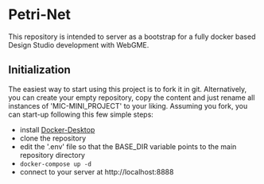# Petri-Net
This repository is intended to server as a bootstrap for a fully docker based Design Studio development with WebGME.

## Initialization
The easiest way to start using this project is to fork it in git. Alternatively, you can create your empty repository, copy the content and just rename all instances of 'MIC-MINI_PROJECT' to your liking. Assuming you fork, you can start-up following this few simple steps:
- install [Docker-Desktop](https://www.docker.com/products/docker-desktop)
- clone the repository
- edit the '.env' file so that the BASE_DIR variable points to the main repository directory
- `docker-compose up -d`
- connect to your server at http://localhost:8888

